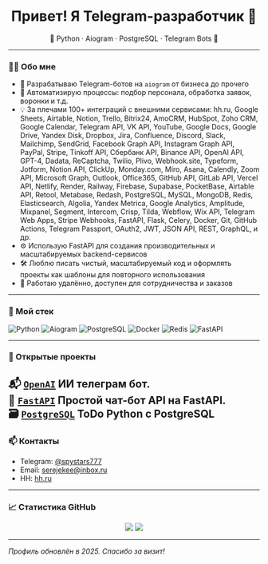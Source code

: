 <h1 align="center">Привет! Я Telegram-разработчик 👋</h1>

<p align="center">
🔹 Python · Aiogram · PostgreSQL · Telegram Bots 🔹
</p>

---

### 🧑‍💻 Обо мне

- 🚀 Разрабатываю Telegram-ботов на `aiogram` от бизнеса до прочего 
- 🧠 Автоматизирую процессы: подбор персонала, обработка заявок, воронки и т.д.  
- 💡 За плечами 100+ интеграций с внешними сервисами: hh.ru, Google Sheets, Airtable, Notion, Trello, Bitrix24, AmoCRM, HubSpot, Zoho CRM, Google Calendar, Telegram API, VK API, YouTube, Google Docs, Google Drive, Yandex Disk, Dropbox, Jira, Confluence, Discord, Slack, Mailchimp, SendGrid, Facebook Graph API, Instagram Graph API, PayPal, Stripe, Tinkoff API, Сбербанк API, Binance API, OpenAI API, GPT-4, Dadata, ReCaptcha, Twilio, Plivo, Webhook.site, Typeform, Jotform, Notion API, ClickUp, Monday.com, Miro, Asana, Calendly, Zoom API, Microsoft Graph, Outlook, Office365, GitHub API, GitLab API, Vercel API, Netlify, Render, Railway, Firebase, Supabase, PocketBase, Airtable API, Retool, Metabase, Redash, PostgreSQL, MySQL, MongoDB, Redis, Elasticsearch, Algolia, Yandex Metrica, Google Analytics, Amplitude, Mixpanel, Segment, Intercom, Crisp, Tilda, Webflow, Wix API, Telegram Web Apps, Stripe Webhooks, FastAPI, Flask, Celery, Docker, Git, GitHub Actions, Telegram Passport, OAuth2, JWT, JSON API, REST, GraphQL, и др.
- ⚙️ Использую FastAPI для создания производительных и масштабируемых backend-сервисов
- 🛠 Люблю писать чистый, масштабируемый код и оформлять проекты как шаблоны для повторного использования  
- 📍 Работаю удалённо, доступен для сотрудничества и заказов

---

### 🧰 Мой стек

![Python](https://img.shields.io/badge/Python-3776AB?style=for-the-badge&logo=python&logoColor=white)
![Aiogram](https://img.shields.io/badge/Aiogram-2C2F33?style=for-the-badge&logo=telegram&logoColor=white)
![PostgreSQL](https://img.shields.io/badge/PostgreSQL-4169E1?style=for-the-badge&logo=postgresql&logoColor=white)
![Docker](https://img.shields.io/badge/Docker-2496ED?style=for-the-badge&logo=docker&logoColor=white)
![Redis](https://img.shields.io/badge/Redis-DC382D?style=for-the-badge&logo=redis&logoColor=white)
![FastAPI](https://img.shields.io/badge/FastAPI-009688?style=for-the-badge&logo=fastapi&logoColor=white)

---

### 🚀 Открытые проекты

📬 [`OpenAI`](https://github.com/serejekee/echogram)
ИИ телеграм бот.  
🤖 [`FastAPI`](https://github.com/serejekee/eco_bot) 
 Простой чат-бот API на FastAPI.  
🗃️ [`PostgreSQL`](https://github.com/serejekee/crud_app)
ToDo Python с PostgreSQL
---

### 📫 Контакты

- Telegram: [@spystars777](https://t.me/spystars777)  
- Email: serejekee@inbox.ru  
- HH: [hh.ru](https://hh.ru/resume/83649e4cff0452400c0039ed1f7459486a7363)  

---

### 📈 Статистика GitHub

<p align="center">
  <img src="https://github-readme-stats.vercel.app/api?username=serejekee&show_icons=true&theme=tokyonight" />
  <img src="https://github-readme-stats.vercel.app/api/top-langs/?username=serejekee&theme=tokyonight" />
</p>

---

_Профиль обновлён в 2025. Спасибо за визит!_

